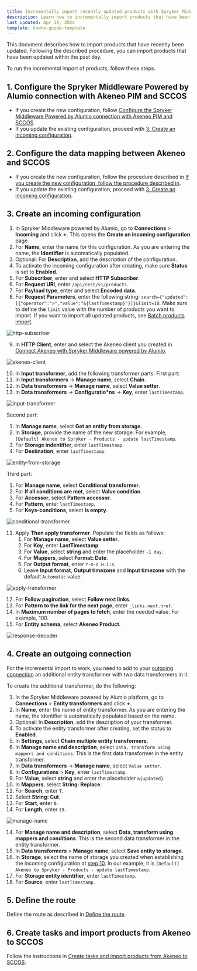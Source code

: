 ```yaml
---
title: Incrementally import recently updated products with Spryker Middleware Powered by Alumio
description: Learn how to incrementally import products that have been updated a day ago
last_updated: Apr 18, 2024
template: howto-guide-template
---
```


This document describes how to import products that have recently been updated. Following the described procedure, you can import products that have been updated within the past day.

To run the incremental import of products, follow these steps.

## 1. Configure the Spryker Middleware Powered by Alumio connection with Akeneo PIM and SCCOS

* If you create the new configuration, follow [Configure the Spryker Middleware Powered by Alumio connection with Akeneo PIM and SCCOS](/docs/pbc/all/data-exchange/{{page.version}}/spryker-middleware-powered-by-alumio/integration-apps/akeneo-pim-integration-app/configure-the-akeneo-pim-integration-app/configure-the-smpa-connection-with-akeneo-pim-and-sccos.html).
* If you update the existing configuration, proceed with [3. Create an incoming configuration](#3-create-an-incoming-configuration).

## 2. Configure the data mapping between Akeneo and SCCOS

* If you create the new configuration, follow the procedure described in [If you create the new configuration, follow the procedure described in](/docs/pbc/all/data-exchange/{{page.version}}/spryker-middleware-powered-by-alumio/integration-apps/akeneo-pim-integration-app/configure-the-akeneo-pim-integration-app/configure-data-mapping-between-akeneo-and-sccos.html).
* If you update the existing configuration, proceed with [3. Create an incoming configuration](#3-create-an-incoming-configuration).

## 3. Create an incoming configuration

1. In Spryker Middleware powered by Alumio, go to **Connections** > **Incoming** and click **+**.
  This opens the **Create an incoming configuration** page.
2. For **Name**, enter the name for this configuration.
  As you are entering the name, the **Identifier** is automatically populated.
3. Optional: For **Description**, add the description of the configuration.
4. To activate the incoming configuration after creating, make sure **Status** is set to **Enabled**.
5. For **Subscriber**, enter and select **HTTP Subscriber**.
6. For **Request URI**, enter `/api/rest/v1/products`.
7. For **Payload type**, enter and select **Encoded data**.
8. For **Request Parameters**, enter the following string: `search={"updated":[{"operator":">","value":"&{lastTimestamp}"}]}&limit=10`. Make sure to define the `limit` value with the number of products you want to import. If you want to import all updated products, see [Batch products import](/docs/pbc/all/data-exchange/{{page.version}}/spryker-middleware-powered-by-alumio/integration-apps/akeneo-pim-integration-app/configure-the-akeneo-pim-integration-app/configure-the-data-integration-path-between-akeneo-and-sccos.html#batch-products-import).

![http-subscriber](https://spryker.s3.eu-central-1.amazonaws.com/docs/pbc/all/data-exchange/spryker-middleware-powered-by-alumio/integration-apps/akeneo-pim-integration-app/tutorials-and-howtos/docs%5Cpbc%5Call%5Cdata-exchange%5C202311.0%5Ctutorials-and-howtos%5Chow-to-incrementally-import-products-with-spryker-middleware-powered-by-alumio/1-http-subscriber.png)

9. In **HTTP Client**, enter and select the Akeneo client you created in [Connect Akeneo with Spryker Middleware powered by Alumio](/docs/pbc/all/data-exchange/{{page.version}}/spryker-middleware-powered-by-alumio/integration-apps/akeneo-pim-integration-app/configure-the-akeneo-pim-integration-app/configure-the-smpa-connection-with-akeneo-pim-and-sccos.html#connect-akeneo-with-spryker-middleware-powered-by-alumio).

![akeneo-client](https://spryker.s3.eu-central-1.amazonaws.com/docs/pbc/all/data-exchange/spryker-middleware-powered-by-alumio/integration-apps/akeneo-pim-integration-app/tutorials-and-howtos/docs%5Cpbc%5Call%5Cdata-exchange%5C202311.0%5Ctutorials-and-howtos%5Chow-to-incrementally-import-products-with-spryker-middleware-powered-by-alumio/2-akeneo-client.png)

10. In **Input transformer**, add the following transformer parts:
First part:
  1. In **Input transformers** -> **Manage name**, select **Chain**.
  2. In **Data transformers** -> **Manage name**, select **Value setter**.
  3. In **Data transformers** -> **Configuratio*ns** -> **Key**, enter `lastTimestamp`.

![input-transformer](https://spryker.s3.eu-central-1.amazonaws.com/docs/pbc/all/data-exchange/spryker-middleware-powered-by-alumio/integration-apps/akeneo-pim-integration-app/tutorials-and-howtos/docs%5Cpbc%5Call%5Cdata-exchange%5C202311.0%5Ctutorials-and-howtos%5Chow-to-incrementally-import-products-with-spryker-middleware-powered-by-alumio/3-input-transformer.png)
<a name="step-10"></a>

Second part:
  1. In **Manage name**, select **Get an entity from storage**.
  2. In **Storage**, provide the name of the new storage. For example, `[Default] Akeneo to Spryker - Products - update lastTimestamp`.
  3. For **Storage indentifier**, enter `lastTimestamp`.
  4. For **Destination**, enter `lastTimestamp`.

![entity-from-storage](https://spryker.s3.eu-central-1.amazonaws.com/docs/pbc/all/data-exchange/spryker-middleware-powered-by-alumio/integration-apps/akeneo-pim-integration-app/tutorials-and-howtos/docs%5Cpbc%5Call%5Cdata-exchange%5C202311.0%5Ctutorials-and-howtos%5Chow-to-incrementally-import-products-with-spryker-middleware-powered-by-alumio/4-entity-from-storage.png)

Third part:
  1. For **Manage name**, select **Conditional transformer**.
  2. For **If all conditions are met**, select **Value condition**.
  3. For **Accessor**, select **Pattern accessor**.
  4. For **Pattern**, enter `lastTimestamp`.
  5. For **Keys-conditions**, select **is empty**.

![conditional-transformer](https://spryker.s3.eu-central-1.amazonaws.com/docs/pbc/all/data-exchange/spryker-middleware-powered-by-alumio/integration-apps/akeneo-pim-integration-app/tutorials-and-howtos/docs%5Cpbc%5Call%5Cdata-exchange%5C202311.0%5Ctutorials-and-howtos%5Chow-to-incrementally-import-products-with-spryker-middleware-powered-by-alumio/5-conditional-transformer.png)

11. Apply **Then apply transformer**. Populate the fields as follows:
    1. For **Manage name**, select **Value setter**.
    2. For **Key**, enter **LastTimestamp**.
    3. For **Value**, select **string** and enter the placeholder `-1 day`.
    4. For **Mappers**, select **Format: Date**.
    5. For **Output format**, enter `Y-m-d H:i:s`.
    6. Leave **Input format**, **Output timezone** and **Input timezone** with the default `Automatic` value.

![apply-transformer](https://spryker.s3.eu-central-1.amazonaws.com/docs/pbc/all/data-exchange/spryker-middleware-powered-by-alumio/integration-apps/akeneo-pim-integration-app/tutorials-and-howtos/docs%5Cpbc%5Call%5Cdata-exchange%5C202311.0%5Ctutorials-and-howtos%5Chow-to-incrementally-import-products-with-spryker-middleware-powered-by-alumio/6-apply-transformers.png)

12. For **Follow pagination**, select **Follow next links**.
13. For **Pattern to the link for the next page**, enter `_links.next.href`.
14. In **Maximum number of pages to fetch**, enter the needed value. For example, 100.
15. For **Entity schema**, select **Akeneo Product**.

![response-decoder](https://spryker.s3.eu-central-1.amazonaws.com/docs/pbc/all/data-exchange/spryker-middleware-powered-by-alumio/integration-apps/akeneo-pim-integration-app/tutorials-and-howtos/docs%5Cpbc%5Call%5Cdata-exchange%5C202311.0%5Ctutorials-and-howtos%5Chow-to-incrementally-import-products-with-spryker-middleware-powered-by-alumio/7-response-decoder.png)

## 4. Create an outgoing connection

For the incremental import to work, you need to add to your [outgoing connection](/docs/pbc/all/data-exchange/{{page.version}}/spryker-middleware-powered-by-alumio/integration-apps/akeneo-pim-integration-app/configure-the-akeneo-pim-integration-app/configure-the-data-integration-path-between-akeneo-and-sccos.html#create-an-outgoing-configuration) an additional entity transformer with two data transformers in it.

To create the additional transformer, do the following:

1. In the Spryker Middleware powered by Alumio platform, go to **Connections** > **Entity transformers** and click **+**.
2. In **Name**, enter the name of entity transformer. As you are entering the name, the identifier is  automatically populated based on the name.
3. Optional: In **Description**, add the description of your transformer.
4. To activate the entity transformer after creating, set the status to **Enabled**.
5. In **Settings**, select **Chain multiple entity transformers**.
6. In **Manage name and description**, select `Data, transform using mappers and conditions`. This is the first data transformer in the entity transformer.
6. In **Data transformers** -> **Manage name**, select `Value setter`.
7. In **Configurations** > **Key**, enter `lastTimestamp`.
8. For **Value**, select **string** and enter the placeholder `&{updated}`
9. In **Mappers**, select **String: Replace**.
10. For **Search**, enter `T`.
11. Select **String: Cut**.
12. For **Start**, enter `0`.
13. For **Length**, enter `19`.

![manage-name](https://spryker.s3.eu-central-1.amazonaws.com/docs/pbc/all/data-exchange/spryker-middleware-powered-by-alumio/integration-apps/akeneo-pim-integration-app/tutorials-and-howtos/docs%5Cpbc%5Call%5Cdata-exchange%5C202311.0%5Ctutorials-and-howtos%5Chow-to-incrementally-import-products-with-spryker-middleware-powered-by-alumio/8-manage-name.png)

14. For **Manage name and description**, select **Data, transform using mappers and conditions**. This is the second data transformer in the entity transformer.
15. In **Data transformers** > **Manage name**, select **Save entity to storage**.
16. In **Storage**, select the name of storage you created when establishing the incoming configuration at [step 10](#step-10). In our example, it is `[Default] Akeneo to Spryker - Products - update lastTimestamp`.
17. For **Storage entity identifier**, enter `lastTimestamp`.
18. For **Source**, enter `lastTimestamp`.

## 5. Define the route

Define the route as described in [Define the route](/docs/pbc/all/data-exchange/{{page.version}}/spryker-middleware-powered-by-alumio/integration-apps/akeneo-pim-integration-app/configure-the-akeneo-pim-integration-app/configure-the-data-integration-path-between-akeneo-and-sccos.html#define-the-route).

## 6. Create tasks and import products from Akeneo to SCCOS

Follow the instructions in [Create tasks and import products from Akeneo to SCCOS](/docs/pbc/all/data-exchange/202311.0/spryker-middleware-powered-by-alumio/integration-apps/akeneo-pim-integration-app/configure-the-akeneo-pim-integration-app/create-tasks-and-import-products-from-akeneo-to-sccos.html).
